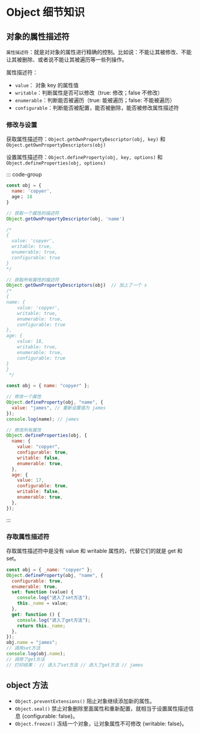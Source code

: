# Object 细节知识

## 对象的属性描述符

`属性描述符`：就是对对象的属性进行精确的控制。比如说：不能让其被修改、不能让其被删除、或者说不能让其被遍历等一些列操作。

属性描述符：

- `value`： 对象 key 的属性值
- `writable`：判断属性是否可以修改（true: 修改；false 不修改）
- `enumerable`：判断能否被遍历（true: 能被遍历；false: 不能被遍历）
- `configurable`：判断能否被配置，能否被删除，能否被修改属性描述符

### 修改与设置

获取属性描述符：`Object.getOwnPropertyDescriptor(obj, key)` 和 `Object.getOwnPropertyDescriptors(obj)`

设置属性描述符：`Object.defineProperty(obj, key, options)` 和 `Object.defineProperties(obj, options)`

::: code-group

```js [获取属性描述符]
const obj = {
  name: 'copyer',
  age； 18
}

// 获取一个属性的描述符
Object.getOwnPropertyDescriptor(obj, 'name')

/*
{
  value: 'copyer',
  writable: true,
  enumerable: true,
  configurable: true
}
*/

// 获取所有属性的描述符
Object.getOwnPropertyDescriptors(obj)  // 加上了一个 s
/*
{
name: {
    value: 'copyer',
    writable: true,
    enumerable: true,
    configurable: true
},
age: {
    value: 18,
    writable: true,
    enumerable: true,
    configurable: true
}
}
 */
```

```js [设置属性描述符]
const obj = { name: "copyer" };

// 修改一个属性
Object.defineProperty(obj, "name", {
  value: "james", // 重新设置值为 james
});
console.log(name); // james

// 修改所有属性
Object.defineProperties(obj, {
  name: {
    value: "copyer",
    configurable: true,
    writable: false,
    enumerable: true,
  },
  age: {
    value: 17,
    configurable: true,
    writable: false,
    enumerable: true,
  },
});
```

:::

### 存取属性描述符

存取属性描述符中是没有 value 和 writable 属性的，代替它们的就是 get 和 set。

```js
const obj = { _name: "copyer" };
Object.defineProperty(obj, "name", {
  configurable: true,
  enumerable: true,
  set: function (value) {
    console.log("进入了set方法");
    this._name = value;
  },
  get: function () {
    console.log("进入了get方法");
    return this._name;
  },
});
obj.name = "james";
// 调用set方法
console.log(obj.name);
// 调用了get方法
// 打印结果： // 进入了set方法 // 进入了get方法 // james
```

## object 方法

- `Object.preventExtensions()` 阻止对象继续添加新的属性。
- `Object.seal()` 禁止对象删除里面属性和重新配置，就相当于设置属性描述信息 {configurable: false}。
- `Object.freeze()` 冻结一个对象，让对象属性不可修改 {writable: false}。
